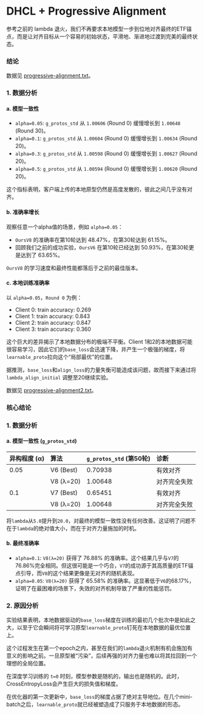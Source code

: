 # DHCL + Progressive Alignment

参考之前的 lambda 退火，我们不再要求本地模型一步到位地对齐最终的ETF锚点，而是让对齐目标从一个容易的初始状态，平滑地、渐进地过渡到完美的最终状态。

### 结论

数据见 [progressive-alignment.txt](progressive-alignment.txt)。

### 1. 数据分析

#### a. 模型一致性

*   `alpha=0.05`: `g_protos_std` 从 `1.00606` (Round 0) 缓慢增长到 `1.00648` (Round 30)。
*   `alpha=0.1`: `g_protos_std` 从 `1.00604` (Round 0) 缓慢增长到 `1.00634` (Round 20)。
*   `alpha=0.3`: `g_protos_std` 从 `1.00598` (Round 0) 缓慢增长到 `1.00627` (Round 20)。
*   `alpha=0.5`: `g_protos_std` 从 `1.00594` (Round 0) 缓慢增长到 `1.00620` (Round 20)。

这个指标表明，客户端上传的本地原型仍然是高度发散的，彼此之间几乎没有对齐。

#### b. 准确率增长

观察任意一个alpha值的场景，例如 `alpha=0.05`：
*   `OursV8` 的准确率在第10轮达到 48.47%，在第30轮达到 61.15%。
*   回顾我们之前的成功实验，`OursV6` 在第10轮已经达到 50.93%，在第30轮更是达到了 63.65%。

`OursV8` 的学习速度和最终性能都落后于之前的最佳版本。

#### c. 本地训练准确率

以 `alpha=0.05`，`Round 0` 为例：
*   Client 0: train accuracy: 0.269
*   Client 1: train accuracy: 0.843
*   Client 2: train accuracy: 0.847
*   Client 3: train accuracy: 0.360

这个巨大的差异揭示了本地数据分布的极端不平衡。Client 1和2的本地数据可能很容易学习，因此它们的`base_loss`会迅速下降，并产生一个极强的梯度，将`learnable_proto`拉向这个“局部最优”的位置。

据推测，`base_loss`和`align_loss`的力量失衡可能造成该问题，故而接下来通过将 `lambda_align_initial` 调整至20继续实验。

数据见 [progressive-alignment2.txt](progressive-alignment2.txt)。

### 核心结论

### 1. 数据分析

#### a. 模型一致性 (`g_protos_std`)


| 异构程度 (α) | 算法 | `g_protos_std` (第50轮) | 诊断 |
| :--- | :--- | :--- |:--- |
| 0.05 | V6 (Best) | 0.70938 | 有效对齐 |
| | V8 (λ=20) | 1.00648 | 对齐完全失败 |
| 0.1 | V7 (Best) | 0.65451 | 有效对齐 |
| | V8 (λ=20) | 1.00648 | 对齐完全失败 |

将`lambda`从`5.0`提升到`20.0`，对最终的模型一致性没有任何改善。这证明了问题不在于`lambda`的绝对值大小，而在于对齐力量施加的时机。

#### b. 最终准确率

*   `alpha=0.1`: `V8(λ=20)` 获得了 76.88% 的准确率。这个结果几乎与`V7`的76.86%完全相同。但这很可能是一个巧合，`V7`的成功源于其高质量的ETF锚点引导，而`V8`的这个结果更像是无对齐的随机表现。
*   `alpha=0.05`: `V8(λ=20)` 获得了 65.58% 的准确率。这显著低于`V6`的68.17%，证明了在最困难的场景下，失效的对齐机制导致了严重的性能惩罚。

### 2. 原因分析

实验结果表明，本地数据驱动的`base_loss`梯度在训练的最初几个批次中是如此之大，以至于它会瞬间将可学习原型`learnable_proto`钉死在本地数据的最优位置上。

这个过程发生在第一个epoch之内，甚至在我们的`lambda`退火机制有机会施加有意义的影响之前。一旦原型被“污染”，后续再强的对齐力量也难以将其拉回到一个理想的全局位置。

在深度学习训练的 `t=0` 时刻，模型参数是随机的，输出也是随机的。此时，CrossEntropyLoss会产生巨大的损失值和梯度。

在优化器的第一次更新中，`base_loss`的梯度占据了绝对主导地位。在几个mini-batch之后，`learnable_proto`就已经被塑造成了只服务于本地数据的形态。
